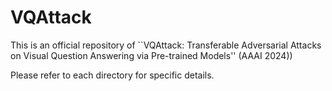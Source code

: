 # VQAttack
This is an official repository of ``VQAttack: Transferable Adversarial Attacks on Visual Question Answering via Pre-trained Models'' (AAAI 2024))

Please refer to each directory for specific details.
